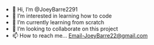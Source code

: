 - 👋 Hi, I’m @JoeyBarre2291
- 👀 I’m interested in learning how to code
- 🌱 I’m currently learning from scratch
- 💞️ I’m looking to collaborate on this project
- 📫 How to reach me... Email-JoeyBarre22@gmail.com 

<!---
JoeyBarre2291/JoeyBarre2291 is a ✨ special ✨ repository because its `README.md` (this file) appears on your GitHub profile.
You can click the Preview link to take a look at your changes.
--->
